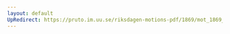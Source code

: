 ```yaml
---
layout: default
UpRedirect: https://pruto.im.uu.se/riksdagen-motions-pdf/1869/mot_1869__ak__319/mot_1869__ak__319-002.pdf
---
```

